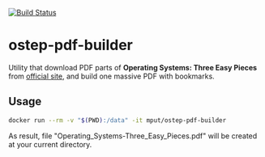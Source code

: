 [![Build Status](https://travis-ci.org/mput/ostep-pdf-builder.svg?branch=master)](https://travis-ci.org/mput/ostep-pdf-builder)
# ostep-pdf-builder

Utility that download PDF parts of **Operating Systems: Three Easy Pieces** from [official site](http://pages.cs.wisc.edu/~remzi/OSTEP/), and build one massive PDF with bookmarks.

## Usage
```sh
docker run --rm -v "$(PWD):/data" -it mput/ostep-pdf-builder
```
As result, file "Operating_Systems-Three_Easy_Pieces.pdf" will be created at your current directory.
